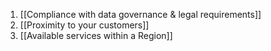 1. [[Compliance with data governance & legal requirements]]
2. [[Proximity to your customers]]
3. [[Available services within a Region]]